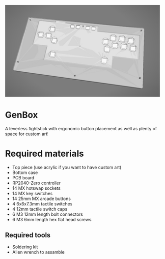 ![front image](/media/front.jpg)
# GenBox
A leverless fightstick with ergonomic button placement as well as plenty of space for custom art!

# Required materials

- Top piece (use acrylic if you want to have custom art)
- Bottom case
- PCB board
- RP2040-Zero controller
- 14 MX hotswap sockets
- 14 MX key switches
- 14 25mm MX arcade buttons
- 4 6x6x7.3mm tactile switches
- 4 12mm tactile switch caps
- 6 M3 12mm length bolt connectors
- 6 M3 6mm length hex flat head screws

## Required tools

- Soldering kit
- Allen wrench to assamble

